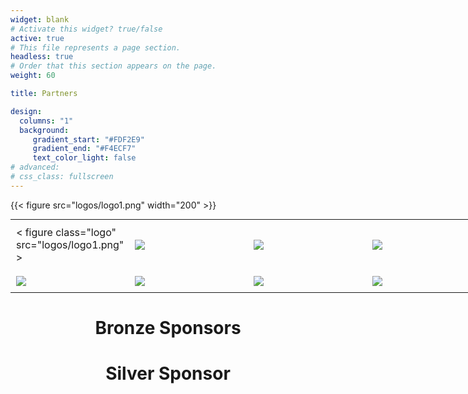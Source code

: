 ```yaml
---
widget: blank
# Activate this widget? true/false
active: true
# This file represents a page section.
headless: true
# Order that this section appears on the page.
weight: 60

title: Partners

design:
  columns: "1"
  background: 
     gradient_start: "#FDF2E9"
     gradient_end: "#F4ECF7"
     text_color_light: false
# advanced:
# css_class: fullscreen
---
```

{{< figure src="logos/logo1.png" width="200" >}}
<div align="center">
  
<style type="text/css">
.tg  {border-collapse:collapse;border-spacing:0;margin:0px auto;}
.tg td{border-style:none;border-width:1px;font-family:inherit;font-size:inherit;
  overflow:hidden;padding:10px 9px;word-break:normal;}
.tg th{border-style:none;border-width:0px;font-family:inherit;
  font-weight:normal;overflow:hidden;padding:10px 9px;word-break:normal;}
@media screen and (max-width: 767px) {.tg {width: auto !important;}.tg col {width: auto !important;}.tg-wrap {overflow-x: auto;-webkit-overflow-scrolling: touch;margin: auto 0px;}}</style>
<div class="tg-wrap"><table class="tg" style="undefined;table-layout: fixed; width: 950px">
<colgroup>
<col style="width: 190px">
<col style="width: 190px">
<col style="width: 190px">
<col style="width: 190px">
<col style="width: 190px">
</colgroup>
<tbody>
  <tr> 
    <td> < figure class="logo" src="logos/logo1.png" > </td>
    <td><img class="logo" src="/timbre2023/media/logos/logo-en.svg"></td>
    <td><img class="telog" src="/timbre2023/media/logos/logo5.png"></td>
    <td><img class="qmul" src="/timbre2023/media/logos/qmul.png"></td>
    <td><img class="uol" src="/timbre2023/media/logos/logo3b.png"></td>
  </tr>
  <tr>
    <td><img class="actor" src="/timbre2023/media/logos/logo4.png"></td>
    <td><img class="telog" src="/timbre2023/media/logos/Schulich.png"></td> 
    <td><img class="qmul" src="/timbre2023/media/logos/seikilo-upperlogo2.png"></td>
    <td><img class="actor" src="/timbre2023/media/logos/Gerovassiliou.png"></td>
    <td><img class="actor" src="/timbre2023/media/logos/thesstour2.png"></td>
  </tr>  
</tbody>
</table></div>



# Bronze Sponsors


# Silver Sponsor

  
</div>
